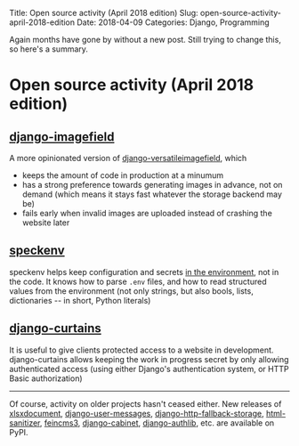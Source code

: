 Title: Open source activity (April 2018 edition)
Slug: open-source-activity-april-2018-edition
Date: 2018-04-09
Categories: Django, Programming

Again months have gone by without a new post. Still trying to change this, so here's a summary.

# Open source activity (April 2018 edition)

## [django-imagefield](https://pypi.org/project/django-imagefield/)

A more opinionated version of [django-versatileimagefield](https://pypi.org/project/django-versatileimagefield/), which

- keeps the amount of code in production at a minumum
- has a strong preference towards generating images in advance, not on demand (which means it stays fast whatever the storage backend may be)
- fails early when invalid images are uploaded instead of crashing the website later

## [speckenv](https://pypi.org/project/speckenv/)

speckenv helps keep configuration and secrets [in the environment](https://12factor.net/config), not in the code. It knows how to parse `.env` files, and how to read structured values from the environment (not only strings, but also bools, lists, dictionaries -- in short, Python literals)

## [django-curtains](https://pypi.org/project/django-curtains/)

It is useful to give clients protected access to a website in development. django-curtains allows keeping the work in progress secret by only allowing authenticated access (using either Django's authentication system, or HTTP Basic authorization)

---

Of course, activity on older projects hasn't ceased either. New releases of [xlsxdocument](https://pypi.org/project/xlsxdocument/), [django-user-messages](https://pypi.org/project/django-user-messages/), [django-http-fallback-storage](https://pypi.org/project/django-http-fallback-storage/), [html-sanitizer](https://pypi.org/project/html-sanitizer/), [feincms3](https://pypi.org/project/feincms3/), [django-cabinet](https://pypi.org/project/django-cabinet/), [django-authlib](https://pypi.org/project/django-authlib/), etc. are available on PyPI.
